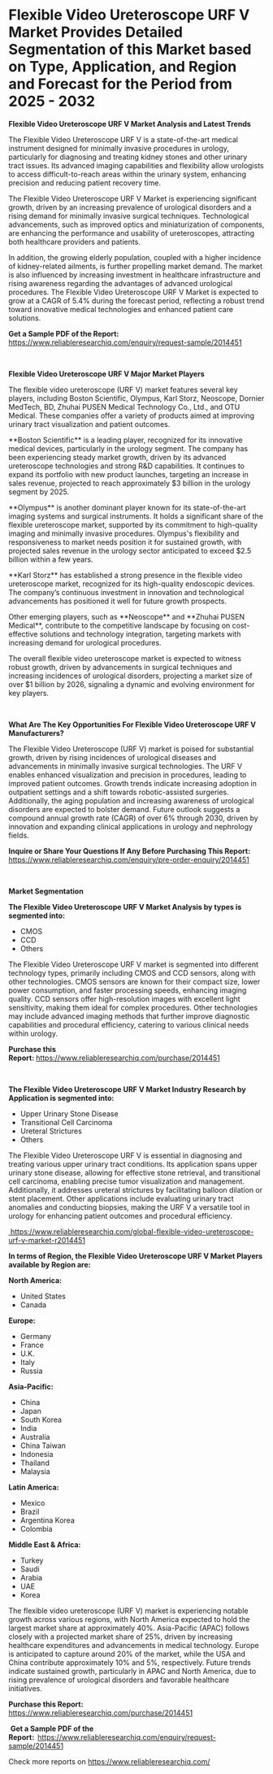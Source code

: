 <p><h1>Flexible Video Ureteroscope URF V Market Provides Detailed Segmentation of this Market based on Type, Application, and Region and Forecast for the Period from 2025 - 2032</h1></p><p><strong>Flexible Video Ureteroscope URF V Market Analysis and Latest Trends</strong></p>
<p><p>The Flexible Video Ureteroscope URF V is a state-of-the-art medical instrument designed for minimally invasive procedures in urology, particularly for diagnosing and treating kidney stones and other urinary tract issues. Its advanced imaging capabilities and flexibility allow urologists to access difficult-to-reach areas within the urinary system, enhancing precision and reducing patient recovery time.</p><p>The Flexible Video Ureteroscope URF V Market is experiencing significant growth, driven by an increasing prevalence of urological disorders and a rising demand for minimally invasive surgical techniques. Technological advancements, such as improved optics and miniaturization of components, are enhancing the performance and usability of ureteroscopes, attracting both healthcare providers and patients.</p><p>In addition, the growing elderly population, coupled with a higher incidence of kidney-related ailments, is further propelling market demand. The market is also influenced by increasing investment in healthcare infrastructure and rising awareness regarding the advantages of advanced urological procedures. The Flexible Video Ureteroscope URF V Market is expected to grow at a CAGR of 5.4% during the forecast period, reflecting a robust trend toward innovative medical technologies and enhanced patient care solutions.</p></p>
<p><strong>Get a Sample PDF of the Report:&nbsp;</strong> <a href="https://www.reliableresearchiq.com/enquiry/request-sample/2014451?utm_campaign=1137&utm_medium=2&utm_source=Github&utm_content=ia&utm_term=17012025&utm_id=flexible-video-ureteroscope-urf-v">https://www.reliableresearchiq.com/enquiry/request-sample/2014451</a></p>
<p>&nbsp;</p>
<p><strong>Flexible Video Ureteroscope URF V Major Market Players</strong></p>
<p><p>The flexible video ureteroscope (URF V) market features several key players, including Boston Scientific, Olympus, Karl Storz, Neoscope, Dornier MedTech, BD, Zhuhai PUSEN Medical Technology Co., Ltd., and OTU Medical. These companies offer a variety of products aimed at improving urinary tract visualization and patient outcomes.</p><p>**Boston Scientific** is a leading player, recognized for its innovative medical devices, particularly in the urology segment. The company has been experiencing steady market growth, driven by its advanced ureteroscope technologies and strong R&D capabilities. It continues to expand its portfolio with new product launches, targeting an increase in sales revenue, projected to reach approximately $3 billion in the urology segment by 2025.</p><p>**Olympus** is another dominant player known for its state-of-the-art imaging systems and surgical instruments. It holds a significant share of the flexible ureteroscope market, supported by its commitment to high-quality imaging and minimally invasive procedures. Olympus's flexibility and responsiveness to market needs position it for sustained growth, with projected sales revenue in the urology sector anticipated to exceed $2.5 billion within a few years.</p><p>**Karl Storz** has established a strong presence in the flexible video ureteroscope market, recognized for its high-quality endoscopic devices. The company’s continuous investment in innovation and technological advancements has positioned it well for future growth prospects.</p><p>Other emerging players, such as **Neoscope** and **Zhuhai PUSEN Medical**, contribute to the competitive landscape by focusing on cost-effective solutions and technology integration, targeting markets with increasing demand for urological procedures.</p><p>The overall flexible video ureteroscope market is expected to witness robust growth, driven by advancements in surgical techniques and increasing incidences of urological disorders, projecting a market size of over $1 billion by 2026, signaling a dynamic and evolving environment for key players.</p></p>
<p>&nbsp;</p>
<p><strong>What Are The Key Opportunities For Flexible Video Ureteroscope URF V Manufacturers?</strong></p>
<p><p>The Flexible Video Ureteroscope (URF V) market is poised for substantial growth, driven by rising incidences of urological diseases and advancements in minimally invasive surgical technologies. The URF V enables enhanced visualization and precision in procedures, leading to improved patient outcomes. Growth trends indicate increasing adoption in outpatient settings and a shift towards robotic-assisted surgeries. Additionally, the aging population and increasing awareness of urological disorders are expected to bolster demand. Future outlook suggests a compound annual growth rate (CAGR) of over 6% through 2030, driven by innovation and expanding clinical applications in urology and nephrology fields.</p></p>
<p><strong>Inquire or Share Your Questions If Any Before Purchasing This Report:</strong> <a href="https://www.reliableresearchiq.com/enquiry/pre-order-enquiry/2014451?utm_campaign=1137&utm_medium=2&utm_source=Github&utm_content=ia&utm_term=17012025&utm_id=flexible-video-ureteroscope-urf-v">https://www.reliableresearchiq.com/enquiry/pre-order-enquiry/2014451</a></p>
<p>&nbsp;</p>
<p><strong>Market Segmentation</strong></p>
<p><strong>The Flexible Video Ureteroscope URF V Market Analysis by types is segmented into:</strong></p>
<p><ul><li>CMOS</li><li>CCD</li><li>Others</li></ul></p>
<p><p>The Flexible Video Ureteroscope URF V market is segmented into different technology types, primarily including CMOS and CCD sensors, along with other technologies. CMOS sensors are known for their compact size, lower power consumption, and faster processing speeds, enhancing imaging quality. CCD sensors offer high-resolution images with excellent light sensitivity, making them ideal for complex procedures. Other technologies may include advanced imaging methods that further improve diagnostic capabilities and procedural efficiency, catering to various clinical needs within urology.</p></p>
<p><strong>Purchase this Report:&nbsp;</strong><a href="https://www.reliableresearchiq.com/purchase/2014451?utm_campaign=1137&utm_medium=2&utm_source=Github&utm_content=ia&utm_term=17012025&utm_id=flexible-video-ureteroscope-urf-v">https://www.reliableresearchiq.com/purchase/2014451</a></p>
<p>&nbsp;</p>
<p><strong>The Flexible Video Ureteroscope URF V Market Industry Research by Application is segmented into:</strong></p>
<p><ul><li>Upper Urinary Stone Disease</li><li>Transitional Cell Carcinoma</li><li>Ureteral Strictures</li><li>Others</li></ul></p>
<p><p>The Flexible Video Ureteroscope URF V is essential in diagnosing and treating various upper urinary tract conditions. Its application spans upper urinary stone disease, allowing for effective stone retrieval, and transitional cell carcinoma, enabling precise tumor visualization and management. Additionally, it addresses ureteral strictures by facilitating balloon dilation or stent placement. Other applications include evaluating urinary tract anomalies and conducting biopsies, making the URF V a versatile tool in urology for enhancing patient outcomes and procedural efficiency.</p></p>
<p><a href="https://www.reliableresearchiq.com/global-flexible-video-ureteroscope-urf-v-market-r2014451?utm_campaign=1137&utm_medium=2&utm_source=Github&utm_content=ia&utm_term=17012025&utm_id=flexible-video-ureteroscope-urf-v">&nbsp;https://www.reliableresearchiq.com/global-flexible-video-ureteroscope-urf-v-market-r2014451</a></p>
<p><strong>In terms of Region, the Flexible Video Ureteroscope URF V Market Players available by Region are:</strong></p>
<p>
    <p> <strong> North America: </strong>
        <ul>
            <li>United States</li>
            <li>Canada</li>
        </ul>
        </p> 
    <p> <strong> Europe: </strong>
        <ul>
            <li>Germany</li>
            <li>France</li>
            <li>U.K.</li>
            <li>Italy</li>
            <li>Russia</li>
        </ul>
        </p> 
    <p> <strong> Asia-Pacific: </strong>
        <ul>
            <li>China</li>
            <li>Japan</li>
            <li>South Korea</li>
            <li>India</li>
            <li>Australia</li>
            <li>China Taiwan</li>
            <li>Indonesia</li>
            <li>Thailand</li>
            <li>Malaysia</li>
        </ul>
        </p> 
    <p> <strong> Latin America: </strong>
        <ul>
            <li>Mexico</li>
            <li>Brazil</li>
            <li>Argentina Korea</li>
            <li>Colombia</li>
        </ul>
        </p> 
    <p> <strong> Middle East & Africa: </strong>
        <ul>
            <li>Turkey</li>
            <li>Saudi</li>
            <li>Arabia</li>
            <li>UAE</li>
            <li>Korea</li>
        </ul>
    </p>
    </p>
<p><p>The flexible video ureteroscope (URF V) market is experiencing notable growth across various regions, with North America expected to hold the largest market share at approximately 40%. Asia-Pacific (APAC) follows closely with a projected market share of 25%, driven by increasing healthcare expenditures and advancements in medical technology. Europe is anticipated to capture around 20% of the market, while the USA and China contribute approximately 10% and 5%, respectively. Future trends indicate sustained growth, particularly in APAC and North America, due to rising prevalence of urological disorders and favorable healthcare initiatives.</p></p>
<p><strong>Purchase this Report: </strong><a href="https://www.reliableresearchiq.com/purchase/2014451?utm_campaign=1137&utm_medium=2&utm_source=Github&utm_content=ia&utm_term=17012025&utm_id=flexible-video-ureteroscope-urf-v">https://www.reliableresearchiq.com/purchase/2014451</a></p>
<p>&nbsp;<strong>Get a Sample PDF of the Report:&nbsp;&nbsp;</strong><a href="https://www.reliableresearchiq.com/enquiry/request-sample/2014451?utm_campaign=1137&utm_medium=2&utm_source=Github&utm_content=ia&utm_term=17012025&utm_id=flexible-video-ureteroscope-urf-v">https://www.reliableresearchiq.com/enquiry/request-sample/2014451</a></p>
<p><strong></strong></p>
<p>Check more reports on <a href="https://www.reliableresearchiq.com/?utm_campaign=1137&utm_medium=2&utm_source=Github&utm_content=ia&utm_term=17012025&utm_id=flexible-video-ureteroscope-urf-v">https://www.reliableresearchiq.com/</a></p>